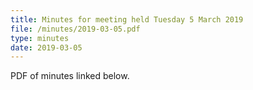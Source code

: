 ```yaml
---
title: Minutes for meeting held Tuesday 5 March 2019
file: /minutes/2019-03-05.pdf
type: minutes
date: 2019-03-05
---
```


PDF of minutes linked below.
